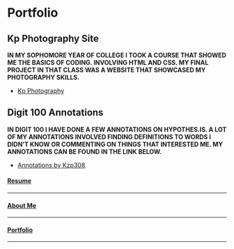 Portfolio
======

Kp Photography Site
---------
**IN MY SOPHOMORE YEAR OF COLLEGE I TOOK A COURSE THAT SHOWED ME THE BASICS OF CODING. INVOLVING HTML AND CSS. MY FINAL PROJECT IN THAT CLASS WAS A WEBSITE THAT SHOWCASED MY PHOTOGRAPHY SKILLS.**

- [Kp Photography](http://www.personal.psu.edu/kzp308/comm270/final/index.html)


Digit 100 Annotations
---------
**IN DIGIT 100 I HAVE DONE A FEW ANNOTATIONS ON HYPOTHES.IS. A LOT OF MY ANNOTATIONS INVOLVED FINDING DEFINITIONS TO WORDS I DIDN’T KNOW OR COMMENTING ON THINGS THAT INTERESTED ME. MY ANNOTATIONS CAN BE FOUND IN THE LINK BELOW.**
- [Annotations by Kzp308](https://hypothes.is/users/kzp308)

#### [Resume](resume.md)
------
#### [About Me](about.md)
------
#### [Portfolio](portfolio.md)
------
